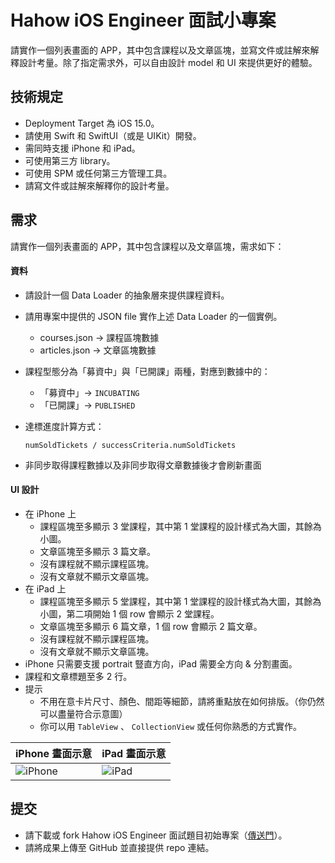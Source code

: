 # Hahow iOS Engineer 面試小專案

請實作一個列表畫面的 APP，其中包含課程以及文章區塊，並寫文件或註解來解釋設計考量。除了指定需求外，可以自由設計 model 和 UI 來提供更好的體驗。

## 技術規定

- Deployment Target 為 iOS 15.0。
- 請使用 Swift 和 SwiftUI（或是 UIKit）開發。
- 需同時支援 iPhone 和 iPad。
- 可使用第三方 library。
- 可使用 SPM 或任何第三方管理工具。
- 請寫文件或註解來解釋你的設計考量。

## 需求

請實作一個列表畫面的 APP，其中包含課程以及文章區塊，需求如下：

#### 資料

- 請設計一個 Data Loader 的抽象層來提供課程資料。
- 請用專案中提供的 JSON file 實作上述 Data Loader 的一個實例。
  - courses.json → 課程區塊數據
  - articles.json → 文章區塊數據
- 課程型態分為「募資中」與「已開課」兩種，對應到數據中的：
  - 「募資中」→ `INCUBATING`
  - 「已開課」→ `PUBLISHED`
- 達標進度計算方式：

  ```
  numSoldTickets / successCriteria.numSoldTickets
  ```

- 非同步取得課程數據以及非同步取得文章數據後才會刷新畫面

#### UI 設計

- 在 iPhone 上
  - 課程區塊至多顯示 3 堂課程，其中第 1 堂課程的設計樣式為大圖，其餘為小圖。
  - 文章區塊至多顯示 3 篇文章。
  - 沒有課程就不顯示課程區塊。
  - 沒有文章就不顯示文章區塊。
- 在 iPad 上
  - 課程區塊至多顯示 5 堂課程，其中第 1 堂課程的設計樣式為大圖，其餘為小圖，第二項開始 1 個 row 會顯示 2 堂課程。
  - 文章區塊至多顯示 6 篇文章，1 個 row 會顯示 2 篇文章。
  - 沒有課程就不顯示課程區塊。
  - 沒有文章就不顯示文章區塊。
- iPhone 只需要支援 portrait 豎直方向，iPad 需要全方向 & 分割畫面。
- 課程和文章標題至多 2 行。
- 提示
  - 不用在意卡片尺寸、顏色、間距等細節，請將重點放在如何排版。（你仍然可以盡量符合示意圖）
  - 你可以用 `TableView` 、 `CollectionView` 或任何你熟悉的方式實作。

iPhone 畫面示意 | iPad 畫面示意
--- | ---
![iPhone](https://github.com/hahow/hahow-recruit/assets/15129081/4cdd7dae-3b47-4cc5-869c-5e42844cf25a) | ![iPad](https://github.com/hahow/hahow-recruit/assets/15129081/d400dc70-9d50-41b9-8ac6-43194778baae)

## 提交

- 請下載或 fork Hahow iOS Engineer 面試題目初始專案（[傳送門](https://github.com/hahow/iOS-recruit-project)）。
- 請將成果上傳至 GitHub 並直接提供 repo 連結。

